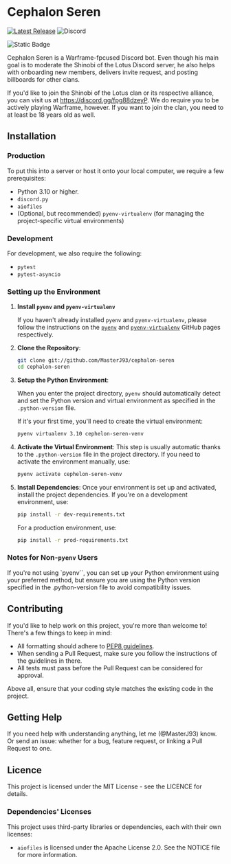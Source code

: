 # Cephalon Seren

[![Latest Release](https://img.shields.io/github/release/MasterJ93/cephalon_seren.svg)](https://github.com/MasterJ93/cephalon_seren/releases/latest)
![Discord](https://img.shields.io/discord/864182092271190096)

![Static Badge](https://img.shields.io/badge/I'm%20detecting%20a%20large%20security%20force%20heading%20your%20way-It's%20the%20Grineer.-purple)

Cephalon Seren is a Warframe-fpcused Discord bot. Even though his main goal is to moderate the Shinobi of the Lotus Discord server, he also helps with onboarding new members, delivers invite request, and posting billboards for other clans.

If you'd like to join the Shinobi of the Lotus clan or its respective alliance, you can visit us at <https://discord.gg/fpg88dzeyP>. We do require you to be actively playing Warframe, however. If you want to join the clan, you need to at least be 18 years old as well.

## Installation

### Production

To put this into a server or host it onto your local computer, we require a few prerequisites:

* Python 3.10 or higher.
* `discord.py`
* `aiofiles`
* (Optional, but recommended) `pyenv-virtualenv` (for managing the project-specific virtual environments)

### Development

For development, we also require the following:

* `pytest`
* `pytest-asyncio`

### Setting up the Environment

1. **Install `pyenv` and `pyenv-virtualenv`**

   If you haven't already installed `pyenv` and `pyenv-virtualenv`, please follow the instructions on the [`pyenv`](https://github.com/pyenv/pyenv) and [`pyenv-virtualenv`](https://github.com/pyenv/pyenv-virtualenv) GitHub pages respectively.

2. **Clone the Repository**:

   ```bash
   git clone git://github.com/MasterJ93/cephalon-seren
   cd cephalon-seren
   ```

3. **Setup the Python Environment**:

   When you enter the project directory, `pyenv` should automatically detect and set the Python version and virtual environment as specified in the ``.python-version`` file.

   If it's your first time, you'll need to create the virtual environment:

   ```bash
   pyenv virtualenv 3.10 cephelon-seren-venv
   ```

4. **Activate the Virtual Environment**:
   This step is usually automatic thanks to the `.python-version` file in the project directory. If you need to activate the environment manually, use:

   ```bash
   pyenv activate cephelon-seren-venv
   ```

5. **Install Dependencies**:
   Once your environment is set up and activated, install the project dependencies. If you're on a development environment, use:

   ```bash
   pip install -r dev-requirements.txt
   ```

   For a production environment, use:

   ```bash
   pip install -r prod-requirements.txt
   ```

### Notes for Non-`pyenv` Users

If you're not using `pyenv``, you can set up your Python environment using your preferred method, but ensure you are using the Python version specified in the .python-version file to avoid compatibility issues.

## Contributing

If you'd like to help work on this project, you're more than welcome to! There's a few things to keep in mind:

* All formatting should adhere to [PEP8 guidelines](https://peps.python.org/pep-0008/).
* When sending a Pull Request, make sure you follow the instructions of the guidelines in there.
* All tests must pass before the Pull Request can be considered for approval.

Above all, ensure that your coding style matches the existing code in the project.

## Getting Help

If you need help with understanding anything, let me (@MasterJ93) know. Or send an issue: whether for a bug, feature request, or linking a Pull Request to one.

## Licence

This project is licensed under the MIT License - see the LICENCE for details.

### Dependencies' Licenses

This project uses third-party libraries or dependencies, each with their own licenses:

* `aiofiles` is licensed under the Apache License 2.0. See the NOTICE file for more information.
